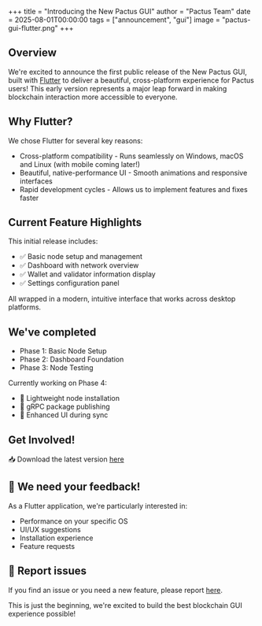 +++
title = "Introducing the New Pactus GUI"
author = "Pactus Team"
date = 2025-08-01T00:00:00
tags = ["announcement", "gui"]
image = "pactus-gui-flutter.png"
+++

## Overview

We're excited to announce the first public release of the New Pactus GUI, built with
[Flutter](https://flutter.dev/) to deliver a beautiful, cross-platform experience for Pactus users!
This early version represents a major leap forward in making blockchain interaction more accessible to everyone.

## Why Flutter?

We chose Flutter for several key reasons:

- Cross-platform compatibility - Runs seamlessly on Windows, macOS and Linux (with mobile coming later!)
- Beautiful, native-performance UI - Smooth animations and responsive interfaces
- Rapid development cycles - Allows us to implement features and fixes faster

## Current Feature Highlights

This initial release includes:

- ✅ Basic node setup and management
- ✅ Dashboard with network overview
- ✅ Wallet and validator information display
- ✅ Settings configuration panel

All wrapped in a modern, intuitive interface that works across desktop platforms.

## We've completed

- Phase 1: Basic Node Setup
- Phase 2: Dashboard Foundation
- Phase 3: Node Testing

Currently working on Phase 4:

- 🔧 Lightweight node installation
- 🔧 gRPC package publishing
- 🔧 Enhanced UI during sync

## Get Involved!

📥 Download the latest version [here](https://github.com/pactus-project/pactus-gui/releases/)

## 💬 We need your feedback!

As a Flutter application, we're particularly interested in:

- Performance on your specific OS
- UI/UX suggestions
- Installation experience
- Feature requests

## 🐛 Report issues

If you find an issue or you need a new feature, please report
[here](https://github.com/pactus-project/pactus-gui/issues).

This is just the beginning, we're excited to build the best blockchain GUI experience possible!
